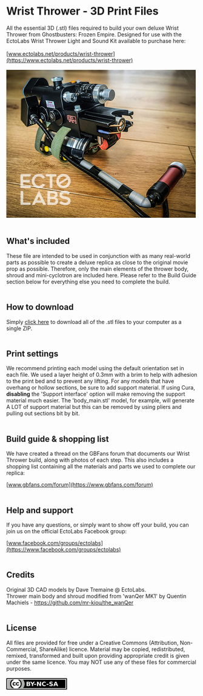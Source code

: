 # Wrist Thrower - 3D Print Files
All the essential 3D (.stl) files required to build your own deluxe Wrist Thrower from Ghostbusters: Frozen Empire. Designed for use with the EctoLabs Wrist Thrower Light and Sound Kit available to purchase here:
<br/><br/>
[www.ectolabs.net/products/wrist-thrower](https://www.ectolabs.net/products/wrist-thrower)
<br/><br/>
![Wrist Thrower](https://github.com/EctoLabs/wrist-thrower/blob/main/wrist-thrower.jpg)
<br/><br/>
## What's included
These file are intended to be used in conjunction with as many real-world parts as possible to create a deluxe replica as close to the original movie prop as possible. Therefore, only the main elements of the thrower body, shroud and mini-cyclotron are included here. Please refer to the Build Guide section below for everything else you need to complete the build.<br/><br/>

## How to download
Simply [click here](https://github.com/EctoLabs/wrist-thrower/archive/refs/heads/main.zip) to download all of the .stl files to your computer as a single ZIP.<br/><br/>

## Print settings
We recommend printing each model using the default orientation set in each file. We used a layer height of 0.3mm with a brim to help with adhesion to the print bed and to prevent any lifting. For any models that have overhang or hollow sections, be sure to add support material. If using Cura, <strong>disabling</strong> the 'Support interface' option will make removing the support material much easier. The 'body_main.stl' model, for example, will generate A LOT of support material but this can be removed by using pliers and pulling out sections bit by bit.<br /><br />

## Build guide & shopping list
We have created a thread on the GBFans forum that documents our Wrist Thrower build, along with photos of each step. This also includes a shopping list containing all the materials and parts we used to complete our replica:

[www.gbfans.com/forum](https://www.gbfans.com/forum)<br /><br />

## Help and support
If you have any questions, or simply want to show off your build, you can join us on the official EctoLabs Facebook group:

[www.facebook.com/groups/ectolabs](https://www.facebook.com/groups/ectolabs)<br /><br />

## Credits
Original 3D CAD models by Dave Tremaine @ EctoLabs.\
Thrower main body and shroud modified from 'wanQer MK1' by Quentin Machiels - https://github.com/mr-kiou/the_wanQer<br/><br/>

## License
All files are provided for free under a Creative Commons (Attribution, Non-Commercial, ShareAlike) licence. Material may be copied, redistributed, remixed, transformed and built upon providing appropriate credit is given under the same licence. You may NOT use any of these files for commercial purposes.
<br/><br/>
[![CC](https://raw.githubusercontent.com/creativecommons/cc-assets/376ad270952f9c34542ffc3d4a19d689fa2a7586/license_badges/small/by_nc_sa.svg)](https://creativecommons.org/licenses/by-nc-sa/4.0/)
